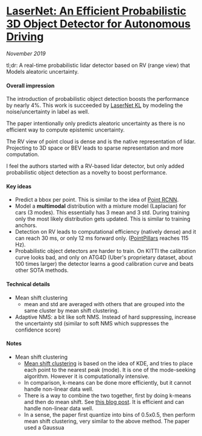 # [LaserNet: An Efficient Probabilistic 3D Object Detector for Autonomous Driving](https://arxiv.org/abs/1903.08701)

_November 2019_

tl;dr: A real-time probabilistic lidar detector based on RV (range view) that Models aleatoric uncertainty.

#### Overall impression
The introduction of probabilistic object detection boosts the performance by nearly 4%. This work is succeeded by [LaserNet KL](lasernet_kl.md) by modeling the noise/uncertainty in label as well.

The paper intentionally only predicts aleatoric uncertainty as there is no efficient way to compute epistemic uncertainty.

The RV view of point cloud is dense and is the native representation of lidar. Projecting to 3D space or BEV leads to sparse representation and more computation.

I feel the authors started with a RV-based lidar detector, but only added probabilistic object detection as a novelty to boost performance.

#### Key ideas
- Predict a bbox per point. This is similar to the idea of [Point RCNN](point_rcnn.md). 
- Model a **multimodal** distribution with a mixture model (Laplacian) for cars (3 modes). This essentially has 3 mean and 3 std. During training only the most likely distribution gets updated. This is similar to training anchors. 
- Detection on RV leads to computational efficiency (natively dense) and it can reach 30 ms, or only 12 ms forward only. ([PointPillars](point_pillars.md) reaches 115 Hz).
- Probabilistic object detectors are harder to train. On KITTI the calibration curve looks bad, and only on ATG4D (Uber's proprietary dataset, about 100 times larger) the detector learns a good calibration curve and beats other SOTA methods. 


#### Technical details
- Mean shift clustering
	- mean and std are averaged with others that are grouped into the same cluster by mean shift clustering.
- Adaptive NMS: a bit like soft NMS. Instead of hard suppressing, increase the uncertainty std (similar to soft NMS which suppresses the confidence score)

#### Notes
- Mean shift clustering
	- [Mean shift clustering](https://spin.atomicobject.com/2015/05/26/mean-shift-clustering/) is based on the idea of KDE, and tries to place each point to the nearest peak (mode). It is one of the mode-seeking algorithm. However it is computationally intensive.
	- In comparison, k-means can be done more efficiently, but it cannot handle non-linear data well.
	- There is a way to combine the two together, first by doing k-means and then do mean shift. See [this blog post](http://jamesxli.blogspot.com/2012/03/on-mean-shift-and-k-means-clustering.html). It is efficient and can handle non-linear data well. 
	- In a sense, the paper first quantize into bins of 0.5x0.5, then perform mean shift clustering, very similar to the above method. The paper used a Gaussua
